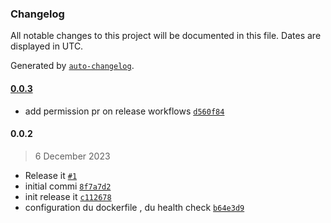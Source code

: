 ### Changelog

All notable changes to this project will be documented in this file. Dates are displayed in UTC.

Generated by [`auto-changelog`](https://github.com/CookPete/auto-changelog).

#### [0.0.3](https://github.com/Twendeno/ms-reseau-transport/compare/0.0.2...0.0.3)

- add permission pr on release workflows [`d560f84`](https://github.com/Twendeno/ms-reseau-transport/commit/d560f845f4fc439e4ab58cf1e26f7ea843927485)

#### 0.0.2

> 6 December 2023

- Release it [`#1`](https://github.com/Twendeno/ms-reseau-transport/pull/1)
- initial commi [`8f7a7d2`](https://github.com/Twendeno/ms-reseau-transport/commit/8f7a7d2f15cac554205f34218eec36c3b3ef032a)
- init release it [`c112678`](https://github.com/Twendeno/ms-reseau-transport/commit/c112678b2094096a4ed4ae609263efb594fc440b)
- configuration du dockerfile , du health check [`b64e3d9`](https://github.com/Twendeno/ms-reseau-transport/commit/b64e3d9df3e84e77b1651060fd81346d6b7c6e16)
